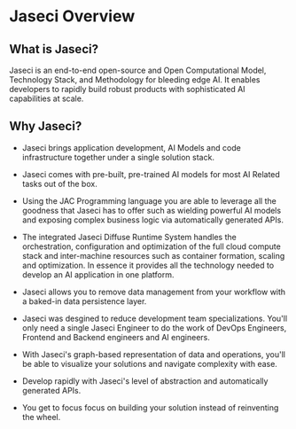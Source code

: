 # Jaseci Overview



## What is Jaseci?



Jaseci is an end-to-end open-source and Open Computational Model, Technology Stack, and Methodology for bleeding edge AI. It enables developers to rapidly build robust products with sophisticated AI capabilities at scale.



## Why Jaseci?



* Jaseci brings application development, AI Models and code infrastructure together under a single solution stack. 

* Jaseci comes with pre-built, pre-trained AI models for most AI Related tasks out of the box.

* Using the JAC Programming language you are able to leverage all the goodness that Jaseci has to offer such as wielding powerful AI models and exposing complex business logic via automatically generated APIs.

* The integrated Jaseci Diffuse Runtime System handles the orchestration, configuration and optimization of the full cloud compute stack and inter-machine resources such as container formation, scaling and optimization. In essence it provides all the technology needed to develop an AI application in one platform.

* Jaseci allows you to remove data management from your workflow with a baked-in data persistence layer.

* Jaseci was desgined to reduce development team specializations. You'll only need a single Jaseci Engineer to do the work of DevOps Engineers, Frontend and Backend engineers and AI engineers.

* With Jaseci's graph-based representation of data and operations, you'll be able to visualize your solutions and navigate complexity with ease.

* Develop rapidly with Jaseci's level of abstraction and automatically generated APIs.

* You get to focus focus on building your solution instead of reinventing the wheel.
